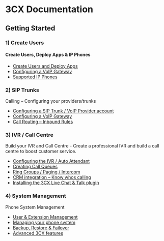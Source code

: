 # 3CX Documentation

## Getting Started

### 1) Create Users

#### Create Users, Deploy Apps & IP Phones

 - [Create Users and Deploy Apps](https://www.3cx.com/docs/manual/creating-users-extensions/)
 - [Configuring a VoIP Gateway](https://www.3cx.com/docs/manual/configuring-ip-phones/)
 - [Supported IP Phones](https://www.3cx.com/sip-phones/)

### 2) SIP Trunks

Calling – Configuring your providers/trunks
 - [Configuring a SIP Trunk / VoIP Provider account](https://www.3cx.com/docs/manual/sip-trunks/)
 - [Configuring a VoIP Gateway](https://www.3cx.com/docs/manual/configuring-voip-gateway/)
 - [Call Routing – Inbound Rules](https://www.3cx.com/docs/manual/inbound-did-call-routing/)

### 3) IVR / Call Centre

Build your IVR and Call Centre - Create a professional IVR and build a call centre to boost customer service.

 - [Configuring the IVR / Auto Attendant](https://www.3cx.com/docs/manual/ivr-digital-receptionist/)
 - [Creating Call Queues](https://www.3cx.com/docs/manual/call-center-queues/)
 - [Ring Groups / Paging / Intercom](https://www.3cx.com/docs/manual/ring-groups-paging-intercom/)
 - [CRM integration – Know whos calling](https://www.3cx.com/docs/manual/pbx-crm-integration/)
 - [Installing the 3CX Live Chat & Talk plugin](https://www.3cx.com/docs/live-chat-talk-wordpress-plugin/)

### 4) System Management

Phone System Management

 - [User & Extension Management](https://www.3cx.com/docs/manual/pbx-extension-management/)
 - [Managing your phone system](https://www.3cx.com/docs/manual/pbx-management/)
 - [Backup, Restore & Failover](https://www.3cx.com/docs/manual/pbx-backup-restore-failover/)
 - [Advanced 3CX features](https://www.3cx.com/docs/manual/pbx-features/)


<!---
 * Written by Smirti Sinha on Friday 26th July, 2019
 * Last Updated on by Jonathan on Saturday 27th July, 2019
 * Approved by Cate Wheatley - Pending
 * Approved by Ashok - Pending
--->

